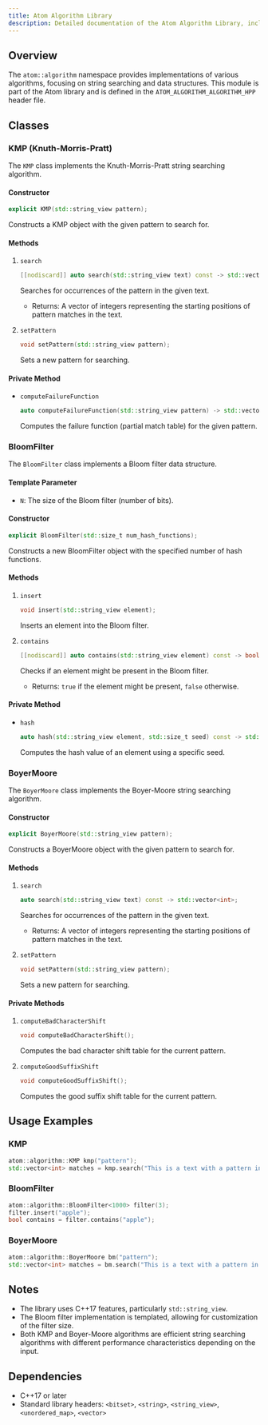 ```yaml
---
title: Atom Algorithm Library
description: Detailed documentation of the Atom Algorithm Library, including implementations of various algorithms such as KMP, BloomFilter, and BoyerMoore.
---
```


## Overview

The `atom::algorithm` namespace provides implementations of various algorithms, focusing on string searching and data structures. This module is part of the Atom library and is defined in the `ATOM_ALGORITHM_ALGORITHM_HPP` header file.

## Classes

### KMP (Knuth-Morris-Pratt)

The `KMP` class implements the Knuth-Morris-Pratt string searching algorithm.

#### Constructor

```cpp
explicit KMP(std::string_view pattern);
```

Constructs a KMP object with the given pattern to search for.

#### Methods

1. `search`

   ```cpp
   [[nodiscard]] auto search(std::string_view text) const -> std::vector<int>;
   ```

   Searches for occurrences of the pattern in the given text.

   - Returns: A vector of integers representing the starting positions of pattern matches in the text.

2. `setPattern`
   ```cpp
   void setPattern(std::string_view pattern);
   ```
   Sets a new pattern for searching.

#### Private Method

- `computeFailureFunction`
  ```cpp
  auto computeFailureFunction(std::string_view pattern) -> std::vector<int>;
  ```
  Computes the failure function (partial match table) for the given pattern.

### BloomFilter

The `BloomFilter` class implements a Bloom filter data structure.

#### Template Parameter

- `N`: The size of the Bloom filter (number of bits).

#### Constructor

```cpp
explicit BloomFilter(std::size_t num_hash_functions);
```

Constructs a new BloomFilter object with the specified number of hash functions.

#### Methods

1. `insert`

   ```cpp
   void insert(std::string_view element);
   ```

   Inserts an element into the Bloom filter.

2. `contains`

   ```cpp
   [[nodiscard]] auto contains(std::string_view element) const -> bool;
   ```

   Checks if an element might be present in the Bloom filter.

   - Returns: `true` if the element might be present, `false` otherwise.

#### Private Method

- `hash`
  ```cpp
  auto hash(std::string_view element, std::size_t seed) const -> std::size_t;
  ```
  Computes the hash value of an element using a specific seed.

### BoyerMoore

The `BoyerMoore` class implements the Boyer-Moore string searching algorithm.

#### Constructor

```cpp
explicit BoyerMoore(std::string_view pattern);
```

Constructs a BoyerMoore object with the given pattern to search for.

#### Methods

1. `search`

   ```cpp
   auto search(std::string_view text) const -> std::vector<int>;
   ```

   Searches for occurrences of the pattern in the given text.

   - Returns: A vector of integers representing the starting positions of pattern matches in the text.

2. `setPattern`
   ```cpp
   void setPattern(std::string_view pattern);
   ```
   Sets a new pattern for searching.

#### Private Methods

1. `computeBadCharacterShift`

   ```cpp
   void computeBadCharacterShift();
   ```

   Computes the bad character shift table for the current pattern.

2. `computeGoodSuffixShift`
   ```cpp
   void computeGoodSuffixShift();
   ```
   Computes the good suffix shift table for the current pattern.

## Usage Examples

### KMP

```cpp
atom::algorithm::KMP kmp("pattern");
std::vector<int> matches = kmp.search("This is a text with a pattern in it.");
```

### BloomFilter

```cpp
atom::algorithm::BloomFilter<1000> filter(3);
filter.insert("apple");
bool contains = filter.contains("apple");
```

### BoyerMoore

```cpp
atom::algorithm::BoyerMoore bm("pattern");
std::vector<int> matches = bm.search("This is a text with a pattern in it.");
```

## Notes

- The library uses C++17 features, particularly `std::string_view`.
- The Bloom filter implementation is templated, allowing for customization of the filter size.
- Both KMP and Boyer-Moore algorithms are efficient string searching algorithms with different performance characteristics depending on the input.

## Dependencies

- C++17 or later
- Standard library headers: `<bitset>`, `<string>`, `<string_view>`, `<unordered_map>`, `<vector>`
